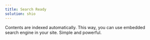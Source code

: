 ```yaml
---
title: Search Ready
solution: shio
---
```

Contents are indexed automatically. This way, you can use embedded search engine in your site. Simple and powerful.